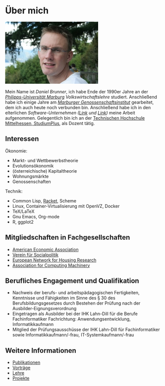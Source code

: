 # Über mich

<img class="right" src="/img/daniel.jpg" title="Daniel">

Mein Name ist *Daniel Brunner*, ich habe Ende der 1990er Jahre an der
*[Philipps-Universität Marburg](http://www.uni-marburg.de)*
*Volkswirtschaftslehre* studiert. Anschließend habe ich einige Jahre
am *[Marburger Genossenschaftsinstitut](http://www.ifg-marburg.de)*
gearbeitet, dem ich auch heute noch verbunden bin. Anschließend habe
ich in den elterlichen
*Software-Unternehmen ([Link](http://www.systemhaus-brunner.de) und [Link](http://www.brunner-software.de))* meine
Arbeit aufgenommen. Gelegentlich bin ich an der [Technischen Hochschule Mittelhessen, StudiumPlus](http://www.studiumplus.de), als Dozent tätig. 

## Interessen

Ökonomie:  

* Markt- und Wettbewerbstheorie
* Evolutionsökonomik 
* (österreichische) Kapitaltheorie 
* Wohnungsmärkte
* Genossenschaften 

Technik:  

* Common Lisp, [Racket](/racket/index.html), Scheme 
* Linux, Container-Virtualisierung mit OpenVZ, Docker
* TeX/LaTeX 
* Gnu Emacs, Org-mode
* R, ggplot2 

## Mitgliedschaften in Fachgesellschaften

* [American Economic Association](https://www.aeaweb.org)
* [Verein für Socialpolitik](https://www.socialpolitik.de)
* [European Network for Housing Research](https://www.enhr.net)
* [Association for Computing Machinery](https://www.acm.org)

## Berufliches Engagement und Qualifikation

* Nachweis der berufs- und arbeitspädagogischen Fertigkeiten, Kenntnisse und Fähigkeiten im Sinne des § 30 des Berufsbildungsgesetzes durch Bestehen der Prüfung nach der Ausbilder-Eignungsverordnung
* Eingetragen als Ausbilder bei der IHK Lahn-Dill für die Berufe Fachinformatiker Fachrichtung: Anwendungsentwicklung, Informatikkaufmann
* Mitglied der Prüfungsausschüsse der IHK Lahn-Dill für Fachinformatiker sowie Informatikkaufmann/-frau, IT-Systemkaufmann/-frau

## Weitere Informationen

* [Publikationen](/ueber/publikationen.html)
* [Vorträge](/ueber/vortraege.html)
* [Lehre](/ueber/lehre.html)
* [Projekte](/ueber/projekte.html)



